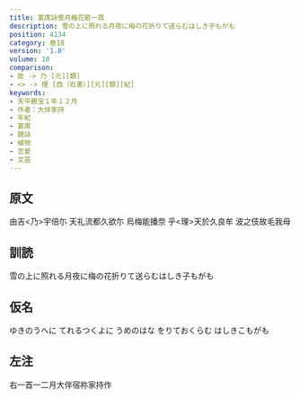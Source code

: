 ```yaml
---
title: 宴席詠雪月梅花歌一首
description: 雪の上に照れる月夜に梅の花折りて送らむはしき子もがも
position: 4134
category: 巻18
version: '1.0'
volume: 18
comparison:
- 能 -> 乃 [元][類]
- <> -> 理 [西（右書）][元][類][紀]
keywords:
- 天平勝宝１年１２月
- 作者：大伴家持
- 年紀
- 宴席
- 題詠
- 植物
- 恋愛
- 文芸
---
```


## 原文

由吉<乃>宇倍尓 天礼流都久欲尓 烏梅能播奈 乎<理>天於久良牟 波之伎故毛我母

## 訓読

雪の上に照れる月夜に梅の花折りて送らむはしき子もがも

## 仮名

ゆきのうへに てれるつくよに うめのはな をりておくらむ はしきこもがも

## 左注

右一首一二月大伴宿祢家持作
